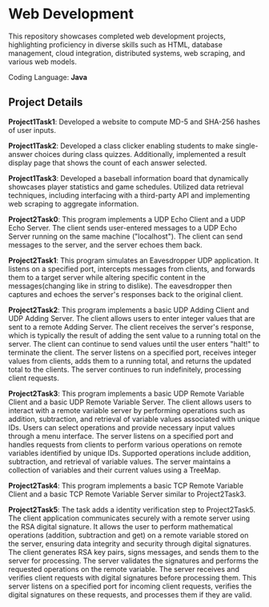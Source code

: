 # Web Development
This repository showcases completed web development projects, highlighting proficiency in diverse skills such as HTML, database management, cloud integration, distributed systems, web scraping, and various web models. 

Coding Language: **Java**


## Project Details
**Project1Task1**: Developed a website to compute MD-5 and SHA-256 hashes of user inputs.



**Project1Task2**: Developed a class clicker enabling students to make single-answer choices during class quizzes. Additionally, implemented a result display page that shows the count of each answer selected.

**Project1Task3**: Developed a baseball information board that dynamically showcases player statistics and game schedules. Utilized data retrieval techniques, including interfacing with a third-party API and implementing web scraping to aggregate information.

**Project2Task0**: This program implements a UDP Echo Client and a UDP Echo Server. The client sends user-entered messages to a UDP Echo Server running on the same machine ("localhost"). The client can send messages to the server, and the server echoes them back.

**Project2Task1**: This program simulates an Eavesdropper UDP application. It listens on a specified port, intercepts messages from clients, and forwards them to a target server while altering specific content in the messages(changing like in string to dislike). The eavesdropper then captures and echoes the server's responses back to the original client.

**Project2Task2**: This program implements a basic UDP Adding Client and UDP Adding Server. The client allows users to enter integer values that are sent to a remote Adding Server. The client receives the server's response, which is typically the result of adding the sent value to a running total on the server. The client can continue to send values until the user enters "halt!" to terminate the client. The server listens on a specified port, receives integer values from clients, adds them to a running total, and returns the updated total to the clients. The server continues to run indefinitely, processing client requests.

**Project2Task3**: This program implements a basic UDP Remote Variable Client and a basic UDP Remote Variable Server. The client allows users to interact with a remote variable server by performing operations such as addition, subtraction, and retrieval of variable values associated with unique IDs. Users can select operations and provide necessary input values through a menu interface. The server listens on a specified port and handles requests from clients to perform various operations on remote variables identified by unique IDs. Supported operations include addition, subtraction, and retrieval of variable values. The server maintains a collection of variables and their current values using a TreeMap.

**Project2Task4**: This program implements a basic TCP Remote Variable Client and a basic TCP Remote Variable Server similar to Project2Task3.

**Project2Task5**: The task adds a identity verification step to Project2Task5. The client application communicates securely with a remote server using the RSA digital signature. It allows the user to perform mathematical operations (addition, subtraction and get) on a remote variable stored on the server, ensuring data integrity and security through digital signatures. The client generates RSA key pairs, signs messages, and sends them to the server for processing. The server validates the signatures and performs the requested operations on the remote variable. The server receives and verifies client requests with digital signatures before processing them. This server listens on a specified port for incoming client requests, verifies the digital signatures on these requests, and processes them if they are valid.

